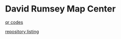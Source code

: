 # David Rumsey Map Center
[qr codes](https://davidrumseymapcenter.github.io/qr-code-menu/)

[repository listing](https://github.com/orgs/davidrumseymapcenter/repositories)